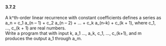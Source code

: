 #### 3.7.2

A k^th-order linear recurrence with constant coefficients defines a series as 
a_n = c_1 a_(n – 1) + c_2 a_(n – 2) + ... + c_k a_(n–k) + c_(k + 1), where c_1, ..., c_(k + 1) are real numbers. <br/>
Write a program that with input k, a_1 ..., a_k, c_1, ..., c_(k+1), and m produces the output a_1 through a_m.